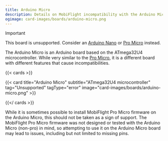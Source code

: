 ```yaml
---
title: Arduino Micro
description: Details on MobiFlight incompatibility with the Arduino Micro.
ogimage: card-images/boards/arduino-micro.png
---
```


> [!IMPORTANT]
> This board is unsupported. Consider an [Arduino Nano](/boards/arduino-nano) or [Pro Micro](/boards/pro-micro) instead.

The Arduino Micro is an Arduino board based on the ATmega32U4 microcontroller.
While very similar to the [Pro Micro](/boards/pro-micro), it is a different board with different
features that cause incompatibilities.

{{< cards >}}

{{< card title="Arduino Micro" subtitle="ATmega32U4 microcontroller" tag="Unsupported" tagType="error" image="card-images/boards/arduino-micro.png" >}}

{{</ cards >}}

While it is sometimes possible to install MobiFlight Pro Micro firmware on the Arduino Micro,
this should not be taken as a sign of support. The MobiFlight Pro Micro firmware was not designed
or tested with the Arduino Micro (non-pro) in mind, so attempting to use it on the Arduino Micro
board may lead to issues, including but not limited to missing pins.
